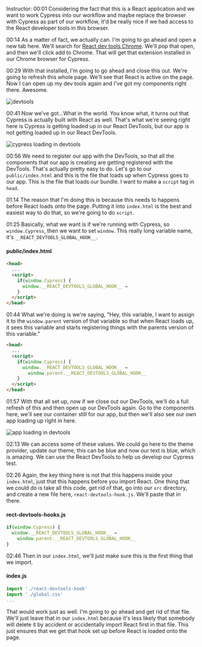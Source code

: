 Instructor: 00:01 Considering the fact that this is a React application and we want to work Cypress into our workflow and maybe replace the browser with Cypress as part of our workflow, it'd be really nice if we had access to the React developer tools in this browser.

00:14 As a matter of fact, we actually can. I'm going to go ahead and open a new tab here. We'll search for [React dev tools Chrome](https://chrome.google.com/webstore/detail/react-developer-tools/fmkadmapgofadopljbjfkapdkoienihi?hl=en). We'll pop that open, and then we'll click add to Chrome. That will get that extension installed in our Chrome browser for Cypress.

00:29 With that installed, I'm going to go ahead and close this out. We're going to refresh this whole page. We'll see that React is active on the page. Now I can open up my dev tools again and I've got my components right there. Awesome.

![devtools](https://res.cloudinary.com/dg3gyk0gu/image/upload/v1574727282/transcript-images/cypress-install-react-devtools-with-cypress-devtools.png)

00:41 Now we've got...What in the world. You know what, it turns out that Cypress is actually built with React as well. That's what we're seeing right here is Cypress is getting loaded up in our React DevTools, but our app is not getting loaded up in our React DevTools.

![cypress loading in devtools](https://res.cloudinary.com/dg3gyk0gu/image/upload/v1574727283/transcript-images/cypress-install-react-devtools-with-cypress-cypress-loading-in-devtools.png)

00:56 We need to register our app with the DevTools, so that all the components that our app is creating are getting registered with the DevTools. That's actually pretty easy to do. Let's go to our `public/index.html` and this is the file that loads up when Cypress goes to our app. This is the file that loads our bundle. I want to make a `script` tag in `head`.

01:14 The reason that I'm doing this is because this needs to happens before React loads onto the page. Putting it into `index.html` is the best and easiest way to do that, so we're going to do `script`.

01:25 Basically, what we want is if we're running with Cypress, so `window.Cypress`, then we want to set `window`. This really long variable name, it's `__REACT_DEVTOOLS_GLOBAL_HOOK__`.

#### public/index.html
```html
<head>
  ...
  <script>
    if(window.Cypress) {
      window.__REACT_DEVTOOLS_GLOBAL_HOOK__ =
    }
  </script>
</head>
```

01:44 What we're doing is we're saying, "Hey, this variable, I want to assign it to the `window.parent` version of that variable so that when React loads up, it sees this variable and starts registering things with the parents version of this variable."

```html
<head>
  ...
  <script>
    if(window.Cypress) {
      window.__REACT_DEVTOOLS_GLOBAL_HOOK__ =
        window.parent.__REACT_DEVTOOLS_GLOBAL_HOOK__
    }
  </script>
</head>
```

01:57 With that all set up, now if we close out our DevTools, we'll do a full refresh of this and then open up our DevTools again. Go to the components here, we'll see our container still for our app, but then we'll also see our own app loading up right in here.

![app loading in devtools](https://res.cloudinary.com/dg3gyk0gu/image/upload/v1574727283/transcript-images/cypress-install-react-devtools-with-cypress-app-loading-in-devtools.png)

02:13 We can access some of these values. We could go here to the theme provider, update our theme, this can be blue and now our text is blue, which is amazing. We can use the React DevTools to help us develop our Cypress test.

02:26 Again, the key thing here is not that this happens inside your `index.html`, just that this happens before you import React. One thing that we could do is take all this code, get rid of that, go into our `src` directory, and create a new file here, `react-devtools-hook.js`. We'll paste that in there.


#### rect-devtools-hooks.js
```js
if(window.Cypress) {
  window.__REACT_DEVTOOLS_GLOBAL_HOOK__ =
    window.parent.__REACT_DEVTOOLS_GLOBAL_HOOK__
}
```

02:46 Then in our `index.html`, we'll just make sure this is the first thing that we import.

#### index.js
```js
import './react-devtools-hook'
import './global.css'
...
```

That would work just as well. I'm going to go ahead and get rid of that file. We'll just leave that in our `index.html` because it's less likely that somebody will delete it by accident or accidentally import React first in that file. This just ensures that we get that hook set up before React is loaded onto the page.
